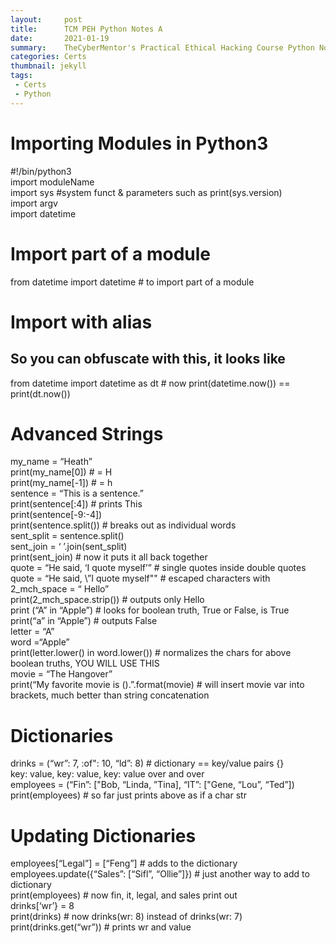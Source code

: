 ```yaml
---
layout:     post
title:      TCM PEH Python Notes A
date:       2021-01-19
summary:    TheCyberMentor's Practical Ethical Hacking Course Python Notes block C
categories: Certs
thumbnail: jekyll
tags:
 - Certs
 - Python
---
```



<h1 class="code-line" data-line-start=0 data-line-end=1 ><a id="Importing_Modules_in_Python3_0"></a>Importing Modules in Python3</h1>
<p class="has-line-data" data-line-start="1" data-line-end="6">#!/bin/python3<br>
import moduleName<br>
import sys #system funct &amp; parameters such as print(sys.version)<br>
import argv<br>
import datetime</p>
<h1 class="code-line" data-line-start=6 data-line-end=7 ><a id="Import_part_of_a_module_6"></a>Import part of a module</h1>
<p class="has-line-data" data-line-start="7" data-line-end="8">from datetime import datetime # to import part of a module</p>
<h1 class="code-line" data-line-start=8 data-line-end=9 ><a id="Import_with_alias_8"></a>Import with alias</h1>
<h2 class="code-line" data-line-start=9 data-line-end=10 ><a id="So_you_can_obfuscate_with_this_it_looks_like_9"></a>So you can obfuscate with this, it looks like</h2>
<p class="has-line-data" data-line-start="10" data-line-end="11">from datetime import datetime as dt # now print(datetime.now()) == print(dt.now())</p>
<h1 class="code-line" data-line-start=13 data-line-end=14 ><a id="Advanced_Strings_13"></a>Advanced Strings</h1>
<p class="has-line-data" data-line-start="14" data-line-end="35">my_name = “Heath”<br>
print(my_name[0]) # = H<br>
print(my_name[-1]) # = h<br>
sentence = “This is a sentence.”<br>
print(sentence[:4]) # prints This<br>
print(sentence[-9:-4])<br>
print(sentence.split()) # breaks out as individual words<br>
sent_split = sentence.split()<br>
sent_join = ‘ ’.join(sent_split)<br>
print(sent_join) # now it puts it all back together<br>
quote = “He said, ‘I quote myself’” # single quotes inside double quotes<br>
quote = “He said, \”I quote myself&quot;&quot; # escaped characters with <br>
2_mch_space = “                       Hello”<br>
print(2_mch_space.strip()) # outputs only Hello<br>
print (“A” in “Apple”) # looks for boolean truth, True or False, is True<br>
print(“a” in “Apple”) # outputs False<br>
letter = “A”<br>
word =“Apple”<br>
print(letter.lower() in word.lower()) # normalizes the chars for above boolean truths, YOU WILL USE THIS<br>
movie = “The Hangover”<br>
print(“My favorite movie is ().”.format(movie) # will insert movie var into brackets, much better than string concatenation</p>
<h1 class="code-line" data-line-start=37 data-line-end=38 ><a id="Dictionaries_37"></a>Dictionaries</h1>
<p class="has-line-data" data-line-start="38" data-line-end="42">drinks = (“wr”: 7, :of&quot;: 10, “ld”: 8)  # dictionary == key/value pairs {}<br>
key: value, key: value, key: value over and over<br>
employees = (“Fin”: [&quot;Bob, “Linda, ”Tina], “IT”: [&quot;Gene, “Lou”, “Ted”])<br>
print(employees) # so far just prints above as if a char str</p>
<h1 class="code-line" data-line-start=42 data-line-end=43 ><a id="Updating_Dictionaries_42"></a>Updating Dictionaries</h1>
<p class="has-line-data" data-line-start="43" data-line-end="49">employees[“Legal”] = [“Feng”] # adds to the dictionary<br>
employees.update({“Sales”: [“Sifl”, “Ollie”]}) # just another way to add to dictionary<br>
print(employees) # now fin, it, legal, and sales print out<br>
drinks[‘wr’} = 8<br>
print(drinks) # now drinks(wr: 8) instead of drinks(wr: 7)<br>
print(drinks.get(“wr”)) # prints wr and value</p>
